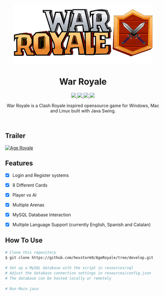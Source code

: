 <p align="center">
  <img src="resources/sprites/logo.png" alt="War Royale">
</p>

<h1 align="center">War Royale</h1>

<p align="center">
  <a href="https://www.java.com">
    <img src="https://img.shields.io/badge/Java-11-red.svg">
  </a>
  <a href="https://github.com/hexstorm9/AgeRoyale/tree/develop/LICENSE">
    <img src="https://img.shields.io/badge/License-BSD%203-lightgrey.svg">
  </a>
  <a href="https://github.com/hexstorm9/AgeRoyale/tree/develop">
    <img src="https://img.shields.io/badge/Development Stage-blue.svg">
  </a>
    <a href="https://opensource.org/licenses/BSD-3-Clause">
    <img src="https://img.shields.io/badge/Open%20Source-%E2%9D%A4-brightgreen.svg">
  </a>
</p>

<p align="center">
    War Royale is a Clash Royale inspired opensource game for Windows, Mac and Linux built with Java Swing.
</p>
<br>


## Trailer
[![Age Royale](https://img.youtube.com/vi/CX-SqW7LTcA/0.jpg)](https://www.youtube.com/watch?v=CX-SqW7LTcA)

## Features
- [x] Login and Register systems
- [x] 8 Different Cards
- [x] Player vs AI 
- [x] Multiple Arenas 
- [x] MySQL Database Interaction
- [x] Multiple Language Support (currently English, Spanish and Catalan)


## How To Use
```bash
# Clone this repository
$ git clone https://github.com/hexstorm9/AgeRoyale/tree/develop.git

# Set up a MySQL database with the script in resources/sql
# Adjust the database connection settings in resources/config.json
# The database can be hosted locally or remotely

# Run Main.java
```